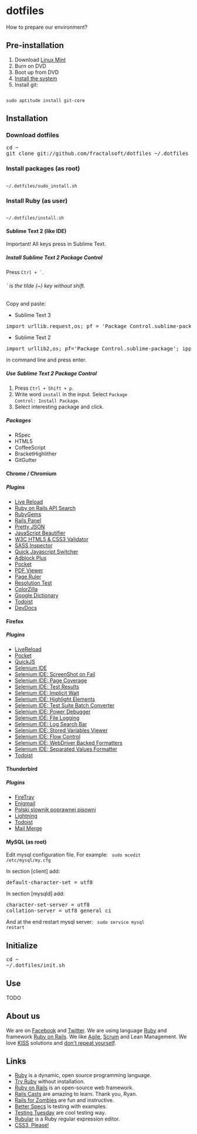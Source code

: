# dotfiles #
How to prepare our environment?

## Pre-installation ##
1. Download [Linux Mint](http://www.linuxmint.com/download.php)
2. Burn on DVD
3. Boot up from DVD
4. [Install the system](http://www.youtube.com/watch?v=BEzH3liL3y4)
5. Install git:

<code>
sudo aptitude install git-core
</code>

## Installation ##

### Download dotfiles ###

<pre>
cd ~
git clone git://github.com/fractalsoft/dotfiles ~/.dotfiles
</pre>

### Install packages (as root) ###

<code>
~/.dotfiles/sudo_install.sh
</code>

### Install Ruby (as user) ###

<code>
~/.dotfiles/install.sh
</code>

#### Sublime Text 2 (like IDE)  ####
Important! All keys press in Sublime Text.

##### Install Sublime Text 2 Package Control #####
Press <code>Ctrl + `</code>.
###### ` is the tilde (~) key without shift.

Copy and paste:
* Sublime Text 3
<pre>
import urllib.request,os; pf = 'Package Control.sublime-package'; ipp = sublime.installed_packages_path(); urllib.request.install_opener( urllib.request.build_opener( urllib.request.ProxyHandler()) ); open(os.path.join(ipp, pf), 'wb').write(urllib.request.urlopen( 'http://sublime.wbond.net/' + pf.replace(' ','%20')).read())
</pre>
* Sublime Text 2
<pre>
import urllib2,os; pf='Package Control.sublime-package'; ipp=sublime.installed_packages_path(); os.makedirs(ipp) if not os.path.exists(ipp) else None; urllib2.install_opener(urllib2.build_opener(urllib2.ProxyHandler())); open(os.path.join(ipp,pf),'wb').write(urllib2.urlopen('http://sublime.wbond.net/'+pf.replace(' ','%20')).read()); print 'Please restart Sublime Text to finish installation'
</pre>
in command line and press enter.

##### Use Sublime Text 2 Package Control #####
1. Press <code>Ctrl + Shift + p</code>.
2. Write word <code>install</code> in the input. Select <code>Package Control: Install Package</code>.
3. Select interesting package and click.

##### Packages #####
- RSpec
- HTML5
- CoffeeScript
- BracketHighlither
- GitGutter

#### Chrome / Chromium ####

##### Plugins #####
- [Live Reload](https://chrome.google.com/webstore/detail/livereload/jnihajbhpnppcggbcgedagnkighmdlei)
- [Ruby on Rails API Search](https://chrome.google.com/webstore/detail/ruby-on-rails-api-search/nbhhppofdccphcpbilanmljnlkmbgike)
- [RubyGems](https://chrome.google.com/webstore/detail/rubygems/baahnimlijmfpliafcnagehjfbkknlfj)
- [Rails Panel](https://chrome.google.com/webstore/detail/gjpfobpafnhjhbajcjgccbbdofdckggg)
- [Pretty JSON](https://chrome.google.com/webstore/detail/pretty-json/ddngkjbldiejbheifcmnfmmfiniimbbg)
- [JavaScript Beautifier](https://chrome.google.com/webstore/detail/pnldlbhphmlbhgjbbjojpidlemceicco)
- [W3C HTML5 & CSS3 Validator](https://chrome.google.com/webstore/detail/w3c-html5-css3-validator/kobpbiokkobnmnaefmpcodeeficgbfkg)
- [SASS Inspector](https://chrome.google.com/webstore/detail/sass-inspector/lkofmbmllpgfbnonmnenkiakimpgoamn)
- [Quick Javascript Switcher](https://chrome.google.com/webstore/detail/quick-javascript-switcher/geddoclleiomckbhadiaipdggiiccfje)
- [Adblock Plus](https://chrome.google.com/webstore/detail/empty-title/cfhdojbkjhnklbpkdaibdccddilifddb)
- [Pocket](https://chrome.google.com/webstore/detail/pocket-formerly-read-it-l/niloccemoadcdkdjlinkgdfekeahmflj)
- [PDF Viewer](https://chrome.google.com/webstore/detail/pdf-viewer/oemmndcbldboiebfnladdacbdfmadadm)
- [Page Ruler](https://chrome.google.com/webstore/detail/page-ruler/jlpkojjdgbllmedoapgfodplfhcbnbpn)
- [Resolution Test](https://chrome.google.com/webstore/detail/resolution-test/idhfcdbheobinplaamokffboaccidbal)
- [ColorZilla](https://chrome.google.com/webstore/detail/colorzilla/bhlhnicpbhignbdhedgjhgdocnmhomnp)
- [Google Dictionary](https://chrome.google.com/webstore/detail/google-dictionary-by-goog/mgijmajocgfcbeboacabfgobmjgjcoja)
- [Todoist](https://chrome.google.com/webstore/detail/todoist-to-do-list-and-ta/jldhpllghnbhlbpcmnajkpdmadaolakh)
- [DevDocs](https://chrome.google.com/webstore/detail/devdocs/mnfehgbmkapmjnhcnbodoamcioleeooe)


#### Firefox ####

##### Plugins #####
- [LiveReload](http://livereload.com/)
- [Pocket](https://addons.mozilla.org/en-US/firefox/addon/read-it-later/)
- [QuickJS](https://addons.mozilla.org/en-US/firefox/addon/quickjs)
- [Selenium IDE](http://release.seleniumhq.org/selenium-ide/2.3.0/selenium-ide-2.3.0.xpi)
- [Selenium IDE: ScreenShot on Fail](https://addons.mozilla.org/en-US/firefox/addon/screenshot-on-fail-selenium/)
- [Selenium IDE: Page Coverage](https://addons.mozilla.org/en-US/firefox/addon/page-coverage-selenium-ide/)
- [Selenium IDE: Test Results](https://addons.mozilla.org/en-US/firefox/addon/test-results-selenium-ide/)
- [Selenium IDE: Implicit Wait](https://addons.mozilla.org/en-US/firefox/addon/selenium-ide-implicit-wait/)
- [Selenium IDE: Highlight Elements](https://addons.mozilla.org/en-US/firefox/addon/highlight-elements-selenium-id/)
- [Selenium IDE: Test Suite Batch Converter](https://addons.mozilla.org/en-US/firefox/addon/test-suite-batch-converter-sel/)
- [Selenium IDE: Power Debugger](https://addons.mozilla.org/en-US/firefox/addon/power-debugger-selenium-ide/)
- [Selenium IDE: File Logging](https://addons.mozilla.org/en-US/firefox/addon/file-logging-selenium-ide/)
- [Selenium IDE: Log Search Bar](https://addons.mozilla.org/en-US/firefox/addon/log-search-bar-selenium-ide/)
- [Selenium IDE: Stored Variables Viewer](https://addons.mozilla.org/en-US/firefox/addon/stored-variables-viewer-seleni/)
- [Selenium IDE: Flow Control](https://addons.mozilla.org/en-US/firefox/addon/flow-control/)
- [Selenium IDE: WebDriver Backed Formatters](https://addons.mozilla.org/en-US/firefox/addon/webdriver-backed-formatters/)
- [Selenium IDE: Separated Values Formatter](https://addons.mozilla.org/en-US/firefox/addon/separated-values-formatter/)
- [Todoist](https://addons.mozilla.org/en-US/firefox/addon/todoist/)


#### Thunderbird ####

##### Plugins #####
- [FireTray](https://addons.mozilla.org/en-us/firefox/addon/firetray/)
- [Enigmail](http://www.enigmail.net/)
- [Polski slownik poprawnej pisowni](https://addons.mozilla.org/pl/thunderbird/addon/polish-spellchecker-dictionary/)
- [Lightning](https://addons.mozilla.org/pl/thunderbird/addon/lightning/)
- [Todoist](https://addons.mozilla.org/pl/thunderbird/addon/todoist-for-thunderbird-to-/)
- [Mail Merge](https://addons.mozilla.org/pl/thunderbird/addon/mail-merge/)


#### MySQL (as root) ####
Edit mysql configuration file. For example:
<code>
sudo mcedit /etc/mysql/my.cfg
</code>

In section [client] add:
<pre>
default-character-set = utf8
</pre>

In section [mysqld] add:
<pre>
character-set-server = utf8
collation-server = utf8_general_ci
</pre>

And at the end restart mysql server:
<code>
sudo service mysql restart
</code>

## Initialize ##

<pre>
cd ~
~/.dotfiles/init.sh
</pre>

## Use ##
TODO

## About us ##
We are on [Facebook](http://www.facebook.com/fractalsoft) and [Twitter](http://twitter.com/fractal_soft).
We are using language [Ruby](http://www.ruby-lang.org/) and framework [Ruby on Rails](http://rubyonrails.org/).
We like [Agile](http://agilemanifesto.org/), [Scrum](http://en.wikipedia.org/wiki/Scrum_%28development%29) and Lean Management.
We love [KISS](http://en.wikipedia.org/wiki/KISS_principle) solutions and [don't repeat yourself](http://en.wikipedia.org/wiki/Don%27t_repeat_yourself).

## Links ##
- [Ruby](http://www.ruby-lang.org/) is a dynamic, open source programming language.
- [Try Ruby](http://tryruby.org/) without installation.
- [Ruby on Rails](http://rubyonrails.org/) is an open-source web framework.
- [Rails Casts](http://railscasts.com/) are amazing to learn. Thank you, Ryan.
- [Rails for Zombies](http://railsforzombies.org/) are fun and instructive.
- [Better Specs](http://betterspecs.org/) is testing with examples.
- [Testing Tuesday](http://blog.codeship.io/) are cool testing way.
- [Rubular](http://rubular.com/) is a Ruby regular expression editor.
- [CSS3, Please!](http://css3please.com/)
